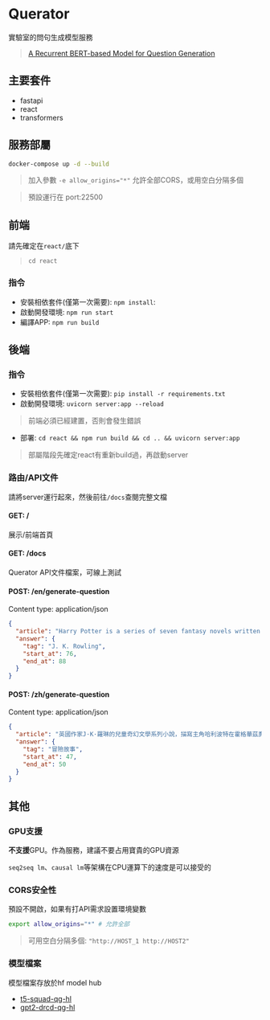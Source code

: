 # Querator
實驗室的問句生成模型服務
> [A Recurrent BERT-based Model for Question Generation](https://www.aclweb.org/anthology/D19-5821.pdf)

## 主要套件
- fastapi
- react
- transformers

## 服務部屬
```sh
docker-compose up -d --build
```
> 加入參數 `-e allow_origins="*"` 允許全部CORS，或用空白分隔多個

> 預設運行在 port:22500

## 前端
請先確定在`react/`底下
> `cd react`
### 指令
- 安裝相依套件(僅第一次需要): `npm install`: 
- 啟動開發環境: `npm run start`
- 編譯APP: `npm run build`

## 後端
### 指令
- 安裝相依套件(僅第一次需要): `pip install -r requirements.txt`
- 啟動開發環境: `uvicorn server:app --reload`
> 前端必須已經建置，否則會發生錯誤
- 部署: `cd react && npm run build && cd .. && uvicorn server:app`
> 部屬階段先確定react有重新build過，再啟動server

### 路由/API文件
請將server運行起來，然後前往`/docs`查閱完整文檔
#### GET: /
展示/前端首頁
#### GET: /docs
Querator API文件檔案，可線上測試
#### POST: /en/generate-question
Content type: application/json
```json
{
  "article": "Harry Potter is a series of seven fantasy novels written by British author, J. K. Rowling.",
  "answer": {
    "tag": "J. K. Rowling",
    "start_at": 76,
    "end_at": 88
  }
}
```

#### POST: /zh/generate-question
Content type: application/json
```json
{
  "article": "英國作家J·K·羅琳的兒童奇幻文學系列小說，描寫主角哈利波特在霍格華茲魔法學校7年學習生活中的冒險故事；該系列被翻譯成75種語言",
  "answer": {
    "tag": "冒險故事",
    "start_at": 47,
    "end_at": 50
  }
}
```

## 其他
### GPU支援
**不支援**GPU。作為服務，建議不要占用寶貴的GPU資源

`seq2seq lm`、`causal lm`等架構在CPU運算下的速度是可以接受的

### CORS安全性
預設不開啟，如果有打API需求設置環境變數
```sh
export allow_origins="*" # 允許全部
```
> 可用空白分隔多個: `"http://HOST_1 http://HOST2"`

### 模型檔案
模型檔案存放於hf model hub
- [t5-squad-qg-hl](https://huggingface.co/p208p2002/t5-squad-qg-hl)
- [gpt2-drcd-qg-hl](https://huggingface.co/p208p2002/gpt2-drcd-qg-hl)
